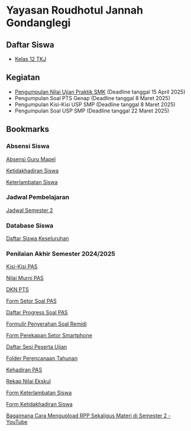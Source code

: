 # Yayasan Roudhotul Jannah Gondanglegi

## Daftar Siswa

- [Kelas 12 TKJ](2025/12-TKJ.md)

## Kegiatan

- [Pengumpulan Nilai Ujian Praktik SMK](Kegiatan/Uprak/index.md) (Deadline tanggal 15 April 2025)
- Pengumpulan Soal PTS Genap (Deadline tanggal 8 Maret 2025)
- Pengumpulan Kisi-Kisi USP SMP (Deadline tanggal 8 Maret 2025)
- Pengumpulan Soal USP SMP (Deadline tanggal 22 Maret 2025)

## Bookmarks

### Absensi Siswa

[Absensi Guru Mapel](https://docs.google.com/spreadsheets/d/1nQQL-QAIONzKHXDTs7tdM2xEV9z6Ct2fs0RlAOoumBg/edit?usp=sharing)

[Ketidakhadiran Siswa](https://docs.google.com/spreadsheets/d/1ZrbNdIuEs7zI2xmteBFX4AnGCL2zOmN5nFmkJalCMUY/edit?usp=sharing)

[Keterlambatan Siswa](https://docs.google.com/spreadsheets/d/1umdr7kkcc4p05_wEhUh_28wNxn0IjMkIxcFoXvweu_8/edit?usp=sharing)

### Jadwal Pembelajaran

[Jadwal Semester 2](https://docs.google.com/spreadsheets/d/1Gn45Dpapy4wRVAV_9kIckc192TpOC58AhYJrW_WjQpM/edit?usp=sharing)

### Database Siswa

[Daftar Siswa Keseluruhan](https://docs.google.com/spreadsheets/d/1oEsMSiT-Fa370RE3xhMo3oQuUj1IQVbAE0T2huStZqc/edit?usp=sharing)

### Penilaian Akhir Semester 2024/2025

[Kisi-Kisi PAS](https://docs.google.com/spreadsheets/d/1lhsSIyb48BJe0vw2T9Wd8W_foFycPgiZv7RV07Npnrc/edit?usp=sharing)

[Nilai Murni PAS](https://docs.google.com/spreadsheets/d/17hYLkW6XTzWFqYXr5pAUpWN6Ueb0fn4mAoMeq2wIl1w/edit?usp=sharing)

[DKN PTS](https://docs.google.com/spreadsheets/d/1mXPKNX5JI6lg5gMUmODO80kOhgQ_AhRO4rDWmKdX7xA/edit?usp=sharing)

[Form Setor Soal PAS](https://forms.gle/BVqWUj3UzApoWJRt6)

[Daftar Progress Soal PAS](https://docs.google.com/spreadsheets/d/1zw1xjP7LI7JD5zcCHT4gCFxcOdwI2OiCoGCbuH-1JOQ/edit?usp=sharing)

[Formulir Penyerahan Soal Remidi](https://forms.gle/vTaBAY3c1Yz5Ew9w8)

[Form Perekapan Setor Smartphone](https://forms.gle/nRYFJNfSt55D1uwG8)

[Daftar Sesi Peserta Ujian](https://docs.google.com/spreadsheets/d/1inwoVRbcd8suVtkG9HljB1FbUiMNYT81Un0tRANYxac/edit?usp=sharing)

[Folder Perencanaan Tahunan](https://drive.google.com/drive/folders/1cRrwMWqla2aLMcaYN1HVBXCWNyyx_2q7?usp=sharing)

[Kehadiran PAS](https://docs.google.com/spreadsheets/d/1eKUZnjfl3FNCJB944XQ0D0R5Z2CKVwd4ykCW0JIT7wI/edit?usp=sharing)

[Rekap Nilai Ekskul](https://docs.google.com/spreadsheets/d/1esJshWkYn1BvOPv8NSp0SXSVgOcQ8FKJG9kgY4wJATU/edit?usp=sharing)

[Form Keterlambatan Siswa](https://docs.google.com/forms/d/e/1FAIpQLSeGs3wYQYYH1PcEJJAO7g06p3_kmW-pLEGzxXyBHyF4sXph4w/viewform?usp=dialog)

[Form Ketidakhadiran Siswa](https://docs.google.com/forms/d/e/1FAIpQLScNo68SQaMHvkuCsVhjKpZiTJHxTt4k1JMpLodi1AFA_AgkEg/viewform?usp=dialog)

[Bagaimana Cara Mengupload RPP Sekaligus Materi di Semester 2 - YouTube](https://youtu.be/hnNxpB8pw2o)